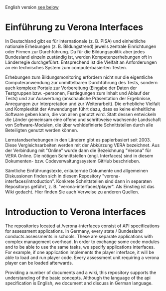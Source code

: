 English version [see below](#english)

# Einführung zu Verona Interfaces
In Deutschland gibt es für internationale (z. B. PISA) und einheitliche nationale 
Erhebungen (z. B. Bildungstrend) jeweils zentrale Einrichtungen oder Firmen zur 
Durchführung. Da für die Bildungspolitik aber jedes Bundesland einzeln zuständig ist, 
werden Kompetenzerhebungen oft in Länderregie durchgeführt. Entsprechend ist die 
Vielfalt an Anforderungen an ein technisches System zum computerbasierten Testen.    

Erhebungen zum Bildungsmonitoring erfordern nicht nur die eigentliche 
Computeranwendung zur unmittelbaren Durchführung des Tests, sondern auch komplexe Portale 
zur Vorbereitung (Eingabe der Daten der Testgruppen bzw. -personen, Festlegungen zum 
Inhalt und Ablauf der Tests) und zur Auswertung (anschauliche Präsentation der 
Ergebnisse, Anregungen zur Interpretation und zur Weiterarbeit). Die erhebliche Vielfalt 
und Komplexität der Anwendungen führt dazu, dass es keine einheitliche Software geben 
kann, die von allen genutzt wird. Statt dessen entwickeln die Länder gemeinsam eine 
offene und schrittweise wachsende Landschaft von Software-Modulen, die über 
wohldefinierte Schnittstellen durch alle Beteiligten genutzt werden können.

Lernstandserhebungen in den Ländern gibt es papierbasiert seit 2003. Diese 
Vergleichsarbeiten werden mit der Abkürzung VERA bezeichnet. Aus der Verbindung mit 
"Online" wurde dann die Bezeichnung "Verona" für VERA Online. Die nötigen Schnittstellen 
(engl. Interfaces) sind in diesem Dokumenten- bzw. Codeverwaltungssystem GitHub 
beschrieben.

Sämtliche Einführungstexte, erläuternde Dokumente und allgemeinen Diskussionen finden 
sich in diesem Repository "verona-interfaces/introduction". Konkrete Schnittstellen 
sind dann in separaten Repositorys geführt, z. B. "verona-interfaces/player". Als 
Einstieg ist das Wiki gedacht. Hier finden Sie auch Verweise zu anderen Quellen.

# <a name="english"></a>Introduction to Verona Interfaces
The repositories located at /verona-interfaces consist of API specifications for 
assessment applications. In Germany, every state / Bundesland conducts assessments 
in schools. These are separate applications with complex management overhead. In order
to exchange some code modules and to be able to use the same tasks, we specify
applications interfaces. For example, if one application implements the player interface, 
it will be able to load and run player code. Every assessment unit requiring a verona 
player can be loaded afterwards.   

Providing a number of documents and a wiki, this repository supports the understanding 
of the basic concepts. Although the language of the api specification is English, we 
document and discuss in German language.